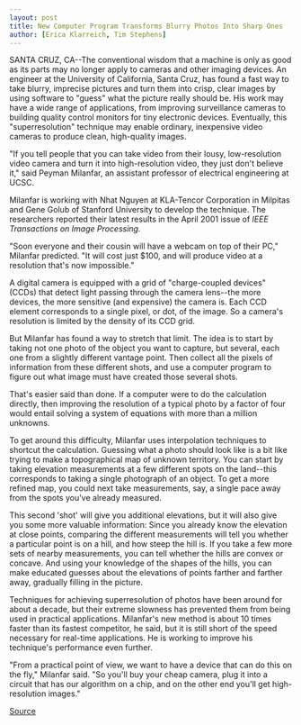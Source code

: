 ```yaml
---
layout: post
title: New Computer Program Transforms Blurry Photos Into Sharp Ones
author: [Erica Klarreich, Tim Stephens]
---
```


SANTA CRUZ, CA--The conventional wisdom that a machine is only as good as its parts may no longer apply to cameras and other imaging devices. An engineer at the University of California, Santa Cruz, has found a fast way to take blurry, imprecise pictures and turn them into crisp, clear images by using software to "guess" what the picture really should be. His work may have a wide range of applications, from improving surveillance cameras to building quality control monitors for tiny electronic devices. Eventually, this "superresolution" technique may enable ordinary, inexpensive video cameras to produce clean, high-quality images.

"If you tell people that you can take video from their lousy, low-resolution video camera and turn it into high-resolution video, they just don't believe it," said Peyman Milanfar, an assistant professor of electrical engineering at UCSC.

Milanfar is working with Nhat Nguyen at KLA-Tencor Corporation in Milpitas and Gene Golub of Stanford University to develop the technique. The researchers reported their latest results in the April 2001 issue of _IEEE Transactions on Image Processing._

"Soon everyone and their cousin will have a webcam on top of their PC," Milanfar predicted. "It will cost just $100, and will produce video at a resolution that's now impossible."

A digital camera is equipped with a grid of "charge-coupled devices" (CCDs) that detect light passing through the camera lens--the more devices, the more sensitive (and expensive) the camera is. Each CCD element corresponds to a single pixel, or dot, of the image. So a camera's resolution is limited by the density of its CCD grid.

But Milanfar has found a way to stretch that limit. The idea is to start by taking not one photo of the object you want to capture, but several, each one from a slightly different vantage point. Then collect all the pixels of information from these different shots, and use a computer program to figure out what image must have created those several shots.

That's easier said than done. If a computer were to do the calculation directly, then improving the resolution of a typical photo by a factor of four would entail solving a system of equations with more than a million unknowns.

To get around this difficulty, Milanfar uses interpolation techniques to shortcut the calculation. Guessing what a photo should look like is a bit like trying to make a topographical map of unknown territory. You can start by taking elevation measurements at a few different spots on the land--this corresponds to taking a single photograph of an object. To get a more refined map, you could next take measurements, say, a single pace away from the spots you've already measured.

This second 'shot' will give you additional elevations, but it will also give you some more valuable information: Since you already know the elevation at close points, comparing the different measurements will tell you whether a particular point is on a hill, and how steep the hill is. If you take a few more sets of nearby measurements, you can tell whether the hills are convex or concave. And using your knowledge of the shapes of the hills, you can make educated guesses about the elevations of points farther and farther away, gradually filling in the picture.

Techniques for achieving superresolution of photos have been around for about a decade, but their extreme slowness has prevented them from being used in practical applications. Milanfar's new method is about 10 times faster than its fastest competitor, he said, but it is still short of the speed necessary for real-time applications. He is working to improve his technique's performance even further.

"From a practical point of view, we want to have a device that can do this on the fly," Milanfar said. "So you'll buy your cheap camera, plug it into a circuit that has our algorithm on a chip, and on the other end you'll get high-resolution images."

[Source](http://www1.ucsc.edu/news_events/press_releases/archive/00-01/05-01/super_res.html "Permalink to UCSC Press Release: New computer program")
